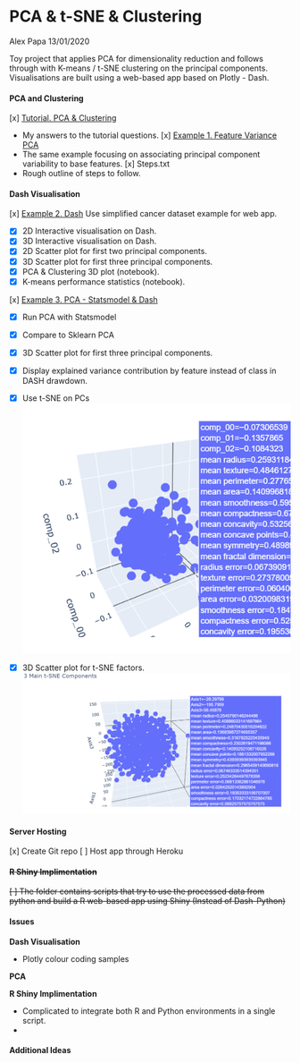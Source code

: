 # PCA & t-SNE & Clustering
Alex Papa 13/01/2020

Toy project that applies PCA for dimensionality reduction and follows through with K-means / t-SNE clustering on the principal components. Visualisations are built using a web-based app based on Plotly - Dash.

#### __PCA and Clustering__
[x] [Tutorial. PCA & Clustering](https://github.com/09acp/PCA-Clustering---Dash/blob/master/Example%201.%20Feature%20Variance%20PCA.ipynb)
  - My answers to the tutorial questions.
[x] [Example 1. Feature Variance PCA](https://github.com/09acp/PCA-Clustering---Dash/blob/master/Example%201.%20Feature%20Variance%20PCA.ipynb)
  - The same example focusing on associating principal component variability to base features.
[x] Steps.txt
  - Rough outline of steps to follow.

#### __Dash Visualisation__
[x] [Example 2. Dash](https://github.com/09acp/PCA-Clustering---Dash/blob/master/Example%202.%20Dash%20-%20Plotly%20Express.ipynb)
  Use simplified cancer dataset example for web app.
  - [x] 2D Interactive visualisation on Dash.
  - [x] 3D Interactive visualisation on Dash.
  - [x] 2D Scatter plot for first two principal components.
  - [x] 3D Scatter plot for first three principal components.
  - [x] PCA & Clustering 3D plot (notebook).
  - [x] K-means performance statistics (notebook).

[x] [Example 3. PCA - Statsmodel & Dash](https://github.com/09acp/PCA-Clustering---Dash/blob/master/Example%203.%20PCA%20-%20Statsmodel%20%26%20Dash.ipynb)
  - [x] Run PCA with Statsmodel
  - [x] Compare to Sklearn PCA
  - [x] 3D Scatter plot for first three principal components.
  - [x] Display explained variance contribution by feature instead of class in DASH drawdown.
  - [x] Use t-SNE on PCs
    ![PCA explained variance by element](https://github.com/09acp/PCA-Clustering---Dash/blob/master/screenshots/pca_scatter3d.PNG?raw=true "PCA explained variance by element")

  - [x] 3D Scatter plot for t-SNE factors.
    ![t-SNE explained variance by element](https://github.com/09acp/PCA-Clustering---Dash/blob/master/screenshots/t-SNE_scatter3d.PNG?raw=true "t-SNE explained variance by element")

#### __Server Hosting__
  [x] Create Git repo
  [ ] Host app through Heroku



#### ~~__R Shiny Implimentation__~~
~~[ ] The folder contains scripts that try to use the processed data from python and build a R web-based app using Shiny (Instead of Dash-Python)~~

#### __Issues__

__Dash Visualisation__
- Plotly colour coding samples

__PCA__

__R Shiny Implimentation__
- Complicated to integrate both R and Python environments in a single script.
-


#### Additional Ideas
